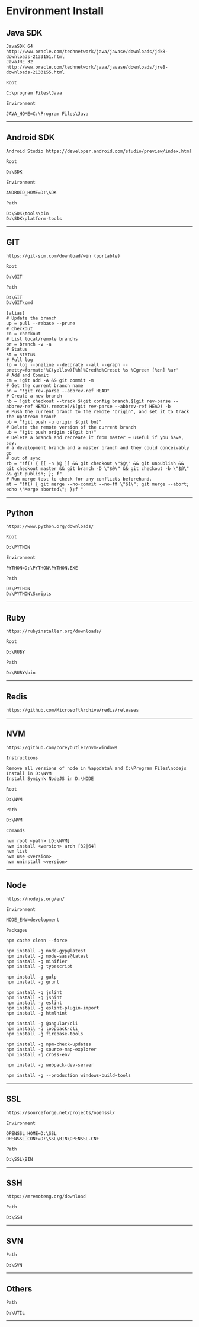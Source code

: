 # Environment Install

**Java SDK**
---

    JavaSDK 64 http://www.oracle.com/technetwork/java/javase/downloads/jdk8-downloads-2133151.html
    JavaJRE 32 http://www.oracle.com/technetwork/java/javase/downloads/jre8-downloads-2133155.html

    Root
    
    C:\program Files\Java

    Environment

    JAVA_HOME=C:\Program Files\Java

----
**Android SDK**
---

    Android Studio https://developer.android.com/studio/preview/index.html

    Root
    
    D:\SDK

    Environment

    ANDROID_HOME=D:\SDK

    Path

    D:\SDK\tools\bin
    D:\SDK\platform-tools

----
**GIT**
---

    https://git-scm.com/download/win (portable)

    Root
    
    D:\GIT

    Path

    D:\GIT
    D:\GIT\cmd

    [alias]
	# Update the branch
	up = pull --rebase --prune
	# Checkout
	co = checkout
	# List local/remote branchs
	br = branch -v -a
	# Status
	st = status
	# Full log
	lo = log --oneline --decorate --all --graph --pretty=format:'%C(yellow)[%h]%Cred%d%Creset %s %Cgreen [%cn] %ar'
	# Add and Commit
	cm = !git add -A && git commit -m
	# Get the current branch name
	bn = "!git rev-parse --abbrev-ref HEAD"
	# Create a new branch
	nb = !git checkout --track $(git config branch.$(git rev-parse --abbrev-ref HEAD).remote)/$(git rev-parse --abbrev-ref HEAD) -b
	# Push the current branch to the remote "origin", and set it to track the upstream branch
	pb = "!git push -u origin $(git bn)"
	# Delete the remote version of the current branch
	ub = "!git push origin :$(git bn)"
	# Delete a branch and recreate it from master — useful if you have, say,
	# a development branch and a master branch and they could conceivably go
	# out of sync
	rb = "!f() { [[ -n $@ ]] && git checkout \"$@\" && git unpublish && git checkout master && git branch -D \"$@\" && git checkout -b \"$@\" && git publish; }; f"
	# Run merge test to check for any conflicts beforehand.
	mt = "!f() { git merge --no-commit --no-ff \"$1\"; git merge --abort; echo \"Merge aborted\"; };f "	

----
**Python**
---

    https://www.python.org/downloads/
	
    Root
    
    D:\PYTHON

    Environment

    PYTHON=D:\PYTHON\PYTHON.EXE

    Path

    D:\PYTHON
    D:\PYTHON\Scripts
	
----
**Ruby**
---

    https://rubyinstaller.org/downloads/
	
    Root
    
    D:\RUBY

    Path

    D:\RUBY\bin
	
----
**Redis**
---

    https://github.com/MicrosoftArchive/redis/releases
    
----
**NVM**
---

    https://github.com/coreybutler/nvm-windows

    Instructions
    
    Remove all versions of node in %appdata% and C:\Program Files\nodejs
    Install in D:\NVM
    Install SymLynk NodeJS in D:\NODE

    Root
    
    D:\NVM
    
    Path

    D:\NVM
        
    Comands
    
    nvm root <path> [D:\NVM]
    nvm install <version> arch [32|64]
    nvm list
    nvm use <version>
    nvm uninstall <version>

----
**Node**
---

    https://nodejs.org/en/

    Environment

    NODE_ENV=development

    Packages

    npm cache clean --force
    
    npm install -g node-gyp@latest
    npm install -g node-sass@latest
    npm install -g minifier
    npm install -g typescript
    
    npm install -g gulp
    npm install -g grunt
    
    npm install -g jslint
    npm install -g jshint
    npm install -g eslint
    npm install -g eslint-plugin-import
    npm install -g htmlhint
        
    npm install -g @angular/cli
    npm install -g loopback-cli
    npm install -g firebase-tools
        
    npm install -g npm-check-updates
    npm install -g source-map-explorer
    npm install -g cross-env
    
    npm install -g webpack-dev-server
    
    npm install -g --production windows-build-tools

----
**SSL**
---

    https://sourceforge.net/projects/openssl/

    Environment

    OPENSSL_HOME=D:\SSL
    OPENSSL_CONF=D:\SSL\BIN\OPENSSL.CNF

    Path

    D:\SSL\BIN

----
**SSH**
---

    https://mremoteng.org/download

    Path

    D:\SSH

----
**SVN**
---

    Path

    D:\SVN

----
**Others**
---

    Path

    D:\UTIL

----
